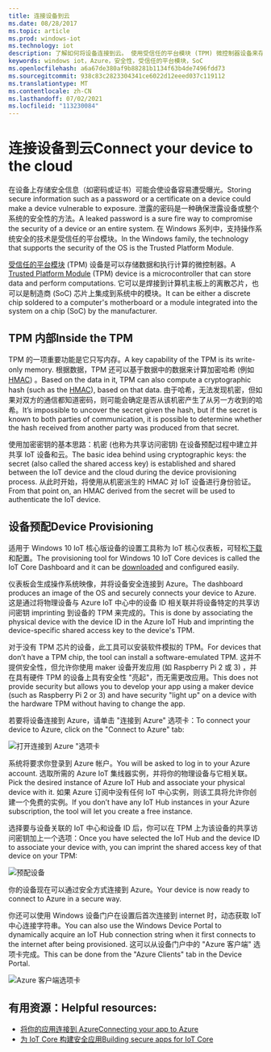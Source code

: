 ```yaml
---
title: 连接设备到云
ms.date: 08/28/2017
ms.topic: article
ms.prod: windows-iot
ms.technology: iot
description: 了解如何将设备连接到云。 使用受信任的平台模块 (TPM) 微控制器设备来存储数据和执行计算。
keywords: windows iot，Azure，安全性，受信任的平台模块，SoC
ms.openlocfilehash: a6a67de380af9b88281b1134f63b4de7496fdd73
ms.sourcegitcommit: 938c83c2823304341ce6022d12eeed037c119112
ms.translationtype: MT
ms.contentlocale: zh-CN
ms.lasthandoff: 07/02/2021
ms.locfileid: "113230084"
---
```

# <a name="connect-your-device-to-the-cloud"></a><span data-ttu-id="8f3b8-105">连接设备到云</span><span class="sxs-lookup"><span data-stu-id="8f3b8-105">Connect your device to the cloud</span></span>

<span data-ttu-id="8f3b8-106">在设备上存储安全信息（如密码或证书）可能会使设备容易遭受曝光。</span><span class="sxs-lookup"><span data-stu-id="8f3b8-106">Storing secure information such as a password or a certificate on a device could make a device vulnerable to exposure.</span></span> <span data-ttu-id="8f3b8-107">泄露的密码是一种确保泄露设备或整个系统的安全性的方法。</span><span class="sxs-lookup"><span data-stu-id="8f3b8-107">A leaked password is a sure fire way to compromise the security of a device or an entire system.</span></span> <span data-ttu-id="8f3b8-108">在 Windows 系列中，支持操作系统安全的技术是受信任的平台模块。</span><span class="sxs-lookup"><span data-stu-id="8f3b8-108">In the Windows family, the technology that supports the security of the OS is the Trusted Platform Module.</span></span>

<span data-ttu-id="8f3b8-109">[受信任的平台模块](https://en.wikipedia.org/wiki/Trusted_Platform_Module) (TPM) 设备是可以存储数据和执行计算的微控制器。</span><span class="sxs-lookup"><span data-stu-id="8f3b8-109">A [Trusted Platform Module](https://en.wikipedia.org/wiki/Trusted_Platform_Module) (TPM) device is a microcontroller that can store data and perform computations.</span></span> <span data-ttu-id="8f3b8-110">它可以是焊接到计算机主板上的离散芯片，也可以是制造商 (SoC) 芯片上集成到系统中的模块。</span><span class="sxs-lookup"><span data-stu-id="8f3b8-110">It can be either a discrete chip soldered to a computer's motherboard or a module integrated into the system on a chip (SoC) by the manufacturer.</span></span> 

## <a name="inside-the-tpm"></a><span data-ttu-id="8f3b8-111">TPM 内部</span><span class="sxs-lookup"><span data-stu-id="8f3b8-111">Inside the TPM</span></span> 

<span data-ttu-id="8f3b8-112">TPM 的一项重要功能是它只写内存。</span><span class="sxs-lookup"><span data-stu-id="8f3b8-112">A key capability of the TPM is its write-only memory.</span></span> <span data-ttu-id="8f3b8-113">根据数据，TPM 还可以基于数据中的数据来计算加密哈希 (例如 [HMAC](https://en.wikipedia.org/wiki/Hash-based_message_authentication_code)) 。</span><span class="sxs-lookup"><span data-stu-id="8f3b8-113">Based on the data in it, TPM can also compute a cryptographic hash (such as the [HMAC](https://en.wikipedia.org/wiki/Hash-based_message_authentication_code)), based on that data.</span></span>
<span data-ttu-id="8f3b8-114">由于哈希，无法发现机密，但如果对双方的通信都知道密码，则可能会确定是否从该机密产生了从另一方收到的哈希。</span><span class="sxs-lookup"><span data-stu-id="8f3b8-114">It’s impossible to uncover the secret given the hash, but if the secret is known to both parties of communication, it is possible to determine whether the hash received from another party was produced from that secret.</span></span>

<span data-ttu-id="8f3b8-115">使用加密密钥的基本思路：机密 (也称为共享访问密钥) 在设备预配过程中建立并共享 IoT 设备和云。</span><span class="sxs-lookup"><span data-stu-id="8f3b8-115">The basic idea behind using cryptographic keys: the secret (also called the shared access key) is established and shared between the IoT device and the cloud during the device provisioning process.</span></span> <span data-ttu-id="8f3b8-116">从此时开始，将使用从机密派生的 HMAC 对 IoT 设备进行身份验证。</span><span class="sxs-lookup"><span data-stu-id="8f3b8-116">From that point on, an HMAC derived from the secret will be used to authenticate the IoT device.</span></span>

## <a name="device-provisioning"></a><span data-ttu-id="8f3b8-117">设备预配</span><span class="sxs-lookup"><span data-stu-id="8f3b8-117">Device Provisioning</span></span> 

<span data-ttu-id="8f3b8-118">适用于 Windows 10 IoT 核心版设备的设置工具称为 IoT 核心仪表板，可轻松[下载](https://go.microsoft.com/fwlink/?LinkID=708576)和配置。</span><span class="sxs-lookup"><span data-stu-id="8f3b8-118">The provisioning tool for Windows 10 IoT Core devices is called the IoT Core Dashboard and it can be [downloaded](https://go.microsoft.com/fwlink/?LinkID=708576) and configured easily.</span></span>

<span data-ttu-id="8f3b8-119">仪表板会生成操作系统映像，并将设备安全连接到 Azure。</span><span class="sxs-lookup"><span data-stu-id="8f3b8-119">The dashboard produces an image of the OS and securely connects your device to Azure.</span></span> <span data-ttu-id="8f3b8-120">这是通过将物理设备与 Azure IoT 中心中的设备 ID 相关联并将设备特定的共享访问密钥 imprinting 到设备的 TPM 来完成的。</span><span class="sxs-lookup"><span data-stu-id="8f3b8-120">This is done by associating the physical device with the device ID in the Azure IoT Hub and imprinting the device-specific shared access key to the device's TPM.</span></span> 

<span data-ttu-id="8f3b8-121">对于没有 TPM 芯片的设备，此工具可以安装软件模拟的 TPM。</span><span class="sxs-lookup"><span data-stu-id="8f3b8-121">For devices that don’t have a TPM chip, the tool can install a software-emulated TPM.</span></span> <span data-ttu-id="8f3b8-122">这并不提供安全性，但允许你使用 maker 设备开发应用 (如 Raspberry Pi 2 或 3) ，并在具有硬件 TPM 的设备上具有安全性 "亮起"，而无需更改应用。</span><span class="sxs-lookup"><span data-stu-id="8f3b8-122">This does not provide security but allows you to develop your app using a maker device (such as Raspberry Pi 2 or 3) and have security "light up" on a device with the hardware TPM without having to change the app.</span></span> 

<span data-ttu-id="8f3b8-123">若要将设备连接到 Azure，请单击 "连接到 Azure" 选项卡：</span><span class="sxs-lookup"><span data-stu-id="8f3b8-123">To connect your device to Azure, click on the "Connect to Azure" tab:</span></span>

![打开连接到 Azure "选项卡](../media/ConnectDeviceToCloud/Building_Secure_Apps_for_IoT_Core_Screen01.png)

<span data-ttu-id="8f3b8-125">系统将要求你登录到 Azure 帐户。</span><span class="sxs-lookup"><span data-stu-id="8f3b8-125">You will be asked to log in to your Azure account.</span></span> <span data-ttu-id="8f3b8-126">选取所需的 Azure IoT 集线器实例，并将你的物理设备与它相关联。</span><span class="sxs-lookup"><span data-stu-id="8f3b8-126">Pick the desired instance of Azure IoT Hub and associate your physical device with it.</span></span> <span data-ttu-id="8f3b8-127">如果 Azure 订阅中没有任何 IoT 中心实例，则该工具将允许你创建一个免费的实例。</span><span class="sxs-lookup"><span data-stu-id="8f3b8-127">If you don’t have any IoT Hub instances in your Azure subscription, the tool will let you create a free instance.</span></span> 

<span data-ttu-id="8f3b8-128">选择要与设备关联的 IoT 中心和设备 ID 后，你可以在 TPM 上为该设备的共享访问密钥加上一个选项：</span><span class="sxs-lookup"><span data-stu-id="8f3b8-128">Once you have selected the IoT Hub and the device ID to associate your device with, you can imprint the shared access key of that device on your TPM:</span></span>

![预配设备](../media/ConnectDeviceToCloud/Building_Secure_Apps_for_IoT_Core_Screen02.png)

<span data-ttu-id="8f3b8-130">你的设备现在可以通过安全方式连接到 Azure。</span><span class="sxs-lookup"><span data-stu-id="8f3b8-130">Your device is now ready to connect to Azure in a secure way.</span></span> 

<span data-ttu-id="8f3b8-131">你还可以使用 Windows 设备门户在设置后首次连接到 internet 时，动态获取 IoT 中心连接字符串。</span><span class="sxs-lookup"><span data-stu-id="8f3b8-131">You can also use the Windows Device Portal to dynamically acquire an IoT Hub connection string when it first connects to the internet after being provisioned.</span></span> <span data-ttu-id="8f3b8-132">这可以从设备门户中的 "Azure 客户端" 选项卡完成。</span><span class="sxs-lookup"><span data-stu-id="8f3b8-132">This can be done from the "Azure Clients" tab in the Device Portal.</span></span>

![Azure 客户端选项卡](../media/ConnectDeviceToCloud/azure-clients.png)

## <a name="helpful-resources"></a><span data-ttu-id="8f3b8-134">有用资源：</span><span class="sxs-lookup"><span data-stu-id="8f3b8-134">Helpful resources:</span></span>
* [<span data-ttu-id="8f3b8-135">将你的应用连接到 Azure</span><span class="sxs-lookup"><span data-stu-id="8f3b8-135">Connecting your app to Azure</span></span>](../connect-to-cloud/ConnectAppToCloud.md)
* [<span data-ttu-id="8f3b8-136">为 IoT Core 构建安全应用</span><span class="sxs-lookup"><span data-stu-id="8f3b8-136">Building secure apps for IoT Core</span></span>](https://blogs.windows.com/buildingapps/2016/07/20/building-secure-apps-for-windows-iot-core/#oqFLXiWIL1iCF8j9.97)
